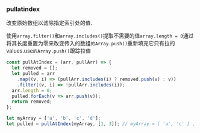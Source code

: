 ### pullatindex

改变原始数组以滤除指定索引处的值. 

使用`array.filter()`和`array.includes()`提取不需要的值`array.length = 0`通过将其长度重置为零来改变传入的数组`的Array.push()`重新填充它只有拉的values.use`的Array.push()`跟踪拉值

```js
const pullAtIndex = (arr, pullArr) => {
  let removed = [];
  let pulled = arr
    .map((v, i) => (pullArr.includes(i) ? removed.push(v) : v))
    .filter((v, i) => !pullArr.includes(i));
  arr.length = 0;
  pulled.forEach(v => arr.push(v));
  return removed;
};
```

```js
let myArray = ['a', 'b', 'c', 'd'];
let pulled = pullAtIndex(myArray, [1, 3]); // myArray = [ 'a', 'c' ] , pulled = [ 'b', 'd' ]
```